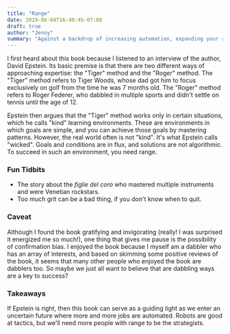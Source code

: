 ```yaml
---
title: "Range"
date: 2019-06-04T16:40:45-07:00
draft: true
author: "Jenny"
summary: "Against a backdrop of increasing automation, expanding your range is where it's at."
---
```


I first heard about this book because I listened to an interview of the author, David Epstein. Its basic premise is that there are two different ways of approaching expertise: the "Tiger" method and the "Roger" method. The "Tiger" method refers to Tiger Woods, whose dad got him to focus exclusively on golf from the time he was 7 months old. The "Roger" method refers to Roger Federer, who dabbled in multiple sports and didn't settle on tennis until the age of 12. 

Epstein then argues that the "Tiger" method works only in certain situations, which he calls "kind" learning environments. These are environments in which goals are simple, and you can achieve those goals by mastering patterns. However, the real world often is not "kind". It's what Epstein calls "wicked". Goals and conditions are in flux, and solutions are not algorithmic. To succeed in such an environment, you need range.

### Fun Tidbits

* The story about the _figlie del coro_ who mastered multiple instruments and were Venetian rockstars.
* Too much grit can be a bad thing, if you don't know when to quit.

### Caveat

Although I found the book gratifying and invigorating (really! I was surprised it energized me so much!), one thing that gives me pause is the possibility of confirmation bias. I enjoyed the book because I myself am a dabbler who has an array of interests, and based on skimming some positive reviews of the book, it seems that many other people who enjoyed the book are dabblers too. So maybe we just all want to believe that are dabbling ways are a key to success?

### Takeaways

If Epstein is right, then this book can serve as a guiding light as we enter an uncertain future where more and more jobs are automated. Robots are good at tactics, but we'll need more people with range to be the strategists.